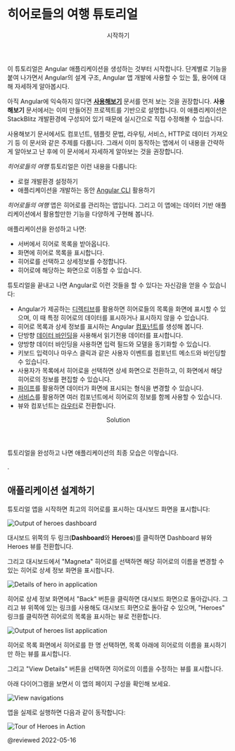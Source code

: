 <!--
# Tour of Heroes application and tutorial
-->
# 히어로들의 여행 튜토리얼

<!--
<div class="callout is-helpful">

<header>Getting Started</header>

In this tutorial, you build your own Angular application from the start.
This is a good way to experience a typical development process as you learn Angular application-design concepts, tools, and terminology.

If you're new to Angular, try the [**Try it now**](start) quick-start application first.
**Try it now** is based on a ready-made  partially completed project.
You can edit the application in StackBlitz and see the results in real time.

**Try it now** covers the same major topics &mdash;components, template syntax, routing, services, and accessing data using HTTP&mdash; in a condensed format, following best practices.

</div>

This *Tour of Heroes* tutorial provides an introduction to the fundamentals of Angular and shows you how to:

* Set up your local Angular development environment.
* Use the [Angular CLI](cli "CLI command reference") to develop an application

The *Tour of Heroes* application that you build helps a staffing agency manage its stable of heroes.
The application has many of the features that you'd expect to find in any data-driven application.

The finished application:

* Gets a list of heroes
* Displays the heroes in a list
* Edits a selected hero's details
* Navigates between different views of heroic data

This tutorial helps you gain confidence that Angular can do whatever you need it to do by showing you how to:

*   Use Angular [directives](guide/glossary#directive "Directives definition") to show and hide elements and display lists of hero data.
*   Create Angular [components](guide/glossary#component "Components definition") to display hero details and show an array of heroes.
*   Use one-way [data binding](guide/glossary#data-binding "Data binding definition") for read-only data.
*   Add editable fields to update a model with two-way data binding.
*   Bind component methods to user events, like keystrokes and clicks.
*   Enable users to select a hero from a list and edit that hero in the details view.
*   Format data with [pipes](guide/glossary#pipe "Pipe definition").
*   Create a shared [service](guide/glossary#service "Service definition") to assemble the heroes.
*   Use [routing](guide/glossary#router "Router definition") to navigate among different views and their components.

<div class="callout is-helpful">

<header>Solution</header>

After you complete all tutorial steps, the final application looks like this example.

<live-example name="toh-pt6"></live-example>.

</div>
-->
<div class="callout is-helpful">

<header>시작하기</header>

이 튜토리얼은 Angular 애플리케이션을 생성하는 것부터 시작합니다.
단계별로 기능을 붙여 나가면서 Angular의 설계 구조, Angular 앱 개발에 사용할 수 있는 툴, 용어에 대해 자세하게 알아봅시다.

아직 Angular에 익숙하지 않다면 [**사용해보기**](start) 문서를 먼저 보는 것을 권장합니다.
**사용해보기** 문서에서는 이미 만들어진 프로젝트를 기반으로 설명합니다.
이 애플리케이션은 StackBlitz 개발환경에 구성되어 있기 때문에 실시간으로 직접 수정해볼 수 있습니다.

사용해보기 문서에서도 컴포넌트, 템플릿 문법, 라우팅, 서비스, HTTP로 데이터 가져오기 등 이 문서와 같은 주제를 다룹니다.
그래서 이미 동작하는 앱에서 이 내용을 간략하게 알아보고 난 후에 이 문서에서 자세하게 알아보는 것을 권장합니다.

</div>

*히어로들의 여행* 튜토리얼은 이런 내용을 다룹니다:

* 로컬 개발환경 설정하기
* 애플리케이션을 개발하는 동안 [Angular CLI](cli "CLI command reference") 활용하기

*히어로들의 여행* 앱은 히어로를 관리하는 앱입니다.
그리고 이 앱에는 데이터 기반 애플리케이션에서 활용할만한 기능을 다양하게 구현해 봅니다.

애플리케이션을 완성하고 나면:

* 서버에서 히어로 목록을 받아옵니다.
* 화면에 히어로 목록을 표시합니다.
* 히어로를 선택하고 상세정보를 수정합니다.
* 히어로에 해당하는 화면으로 이동할 수 있습니다.

튜토리얼을 끝내고 나면 Angular로 이런 것들을 할 수 있다는 자신감을 얻을 수 있습니다:

*   Angular가 제공하는 [디렉티브](guide/glossary#directive "Directives definition")를 활용하면 히어로들의 목록을 화면에 표시할 수 있으며, 이 때 특정 히어로의 데이터를 표시하거나 표시하지 않을 수 있습니다.
*   히어로 목록과 상세 정보를 표시하는 Angular [컴포넌트](guide/glossary#component "Components definition")를 생성해 봅니다.
*   단방향 [데이터 바인딩](guide/glossary#data-binding "Data binding definition")을 사용해서 읽기전용 데이터를 표시합니다.
*   양방향 데이터 바인딩을 사용하면 입력 필드와 모델을 동기화할 수 있습니다.
*   키보드 입력이나 마우스 클릭과 같은 사용자 이벤트를 컴포넌트 메소드와 바인딩할 수 있습니다.
*   사용자가 목록에서 히어로을 선택하면 상세 화면으로 전환하고, 이 화면에서 해당 히어로의 정보를 편집할 수 있습니다.
*   [파이프](guide/glossary#pipe "Pipe definition")를 활용하면 데이터가 화면에 표시되는 형식을 변경할 수 있습니다.
*   [서비스](guide/glossary#service "Service definition")를 활용하면 여러 컴포넌트에서 히어로의 정보를 함께 사용할 수 있습니다.
*   뷰와 컴포넌트는 [라우터](guide/glossary#router "Router definition")로 전환합니다.

<div class="callout is-helpful">

<header>Solution</header>

튜토리얼을 완성하고 나면 애플리케이션의 최종 모습은 이렇습니다.

<live-example name="toh-pt6"></live-example>.

</div>


<!--
## Design your new application
-->
## 애플리케이션 설계하기

<!--
Here's an image of where this tutorial leads, showing the Dashboard view and the most heroic heroes:

<div class="lightbox">

<img alt="Output of heroes dashboard" src="generated/images/guide/toh/heroes-dashboard-1.png">

</div>

You can click the **Dashboard** and **Heroes** links in the dashboard to navigate between the views.

If you click the dashboard hero "Magneta," the router opens a "Hero Details" view where you can change the hero's name.

<div class="lightbox">

<img alt="Details of hero in application" src="generated/images/guide/toh/hero-details-1.png">

</div>

Clicking the "Back" button returns you to the Dashboard.
Links at the top take you to either of the main views.
If you click "Heroes," the application displays the "Heroes" list view.

<div class="lightbox">

<img alt="Output of heroes list application" src="generated/images/guide/toh/heroes-list-2.png">

</div>

When you click a different hero name, the read-only mini detail beneath the list reflects the new choice.

You can click the "View Details" button to drill into the editable details of the selected hero.

The following diagram illustrates the navigation options.

<div class="lightbox">

<img alt="View navigations" src="generated/images/guide/toh/nav-diagram.png">

</div>

Here's the application in action:

<div class="lightbox">

<img alt="Tour of Heroes in Action" src="generated/images/guide/toh/toh-anim.gif">

</div>
-->
튜토리얼 앱을 시작하면 최고의 히어로를 표시하는 대시보드 화면을 표시합니다:

<div class="lightbox">

<img alt="Output of heroes dashboard" src="generated/images/guide/toh/heroes-dashboard-1.png">

</div>

대시보드 위쪽의 두 링크\(**Dashboard**와 **Heroes**\)를 클릭하면 Dashboard 뷰와 Heroes 뷰를 전환합니다.

그리고 대시보드에서 "Magneta" 히어로를 선택하면 해당 히어로의 이름을 변경할 수 있는 히어로 상세 정보 화면을 표시합니다.

<div class="lightbox">

<img alt="Details of hero in application" src="generated/images/guide/toh/hero-details-1.png">

</div>

히어로 상세 정보 화면에서 "Back" 버튼을 클릭하면 대시보드 화면으로 돌아갑니다.
그리고 뷰 위쪽에 있는 링크를 사용해도 대시보드 화면으로 돌아갈 수 있으며, "Heroes" 링크를 클릭하면 히어로의 목록을 표시하는 뷰로 전환합니다.

<div class="lightbox">

<img alt="Output of heroes list application" src="generated/images/guide/toh/heroes-list-2.png">

</div>

히어로 목록 화면에서 히어로를 한 명 선택하면, 목록 아래에 히어로의 이름을 표시하기만 하는 뷰를 표시합니다.

그리고 "View Details" 버튼을 선택하면 히어로의 이름을 수정하는 뷰를 표시합니다.

아래 다이어그램을 보면서 이 앱의 페이지 구성을 확인해 보세요.

<div class="lightbox">

<img alt="View navigations" src="generated/images/guide/toh/nav-diagram.png">

</div>

앱을 실제로 실행하면 다음과 같이 동작합니다:

<div class="lightbox">

<img alt="Tour of Heroes in Action" src="generated/images/guide/toh/toh-anim.gif">

</div>


@reviewed 2022-05-16
